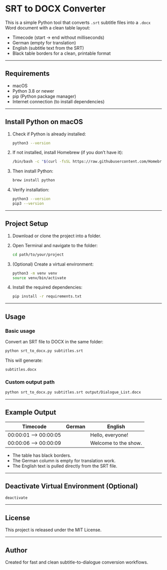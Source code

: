 # SRT to DOCX Converter

This is a simple Python tool that converts `.srt` subtitle files into a `.docx` Word document with a clean table layout:

- Timecode (start → end without milliseconds)
- German (empty for translation)
- English (subtitle text from the SRT)
- Black table borders for a clean, printable format

---

## Requirements

- macOS
- Python 3.8 or newer
- pip (Python package manager)
- Internet connection (to install dependencies)

---

## Install Python on macOS

1. Check if Python is already installed:

   ```bash
   python3 --version
   ```

2. If not installed, install Homebrew (if you don’t have it):

   ```bash
   /bin/bash -c "$(curl -fsSL https://raw.githubusercontent.com/Homebrew/install/HEAD/install.sh)"
   ```

3. Then install Python:

   ```bash
   brew install python
   ```

4. Verify installation:

   ```bash
   python3 --version
   pip3 --version
   ```

---

## Project Setup

1. Download or clone the project into a folder.

2. Open Terminal and navigate to the folder:

   ```bash
   cd path/to/your/project
   ```

3. (Optional) Create a virtual environment:

   ```bash
   python3 -m venv venv
   source venv/bin/activate
   ```

4. Install the required dependencies:

   ```bash
   pip install -r requirements.txt
   ```

---

## Usage

### Basic usage

Convert an SRT file to DOCX in the same folder:

```bash
python srt_to_docx.py subtitles.srt
```

This will generate:

```
subtitles.docx
```

### Custom output path

```bash
python srt_to_docx.py subtitles.srt output/Dialogue_List.docx
```

---

## Example Output

| Timecode              | German | English              |
|-----------------------|--------|-----------------------|
| 00:00:01 --> 00:00:05 |        | Hello, everyone!      |
| 00:00:06 --> 00:00:09 |        | Welcome to the show.  |

- The table has black borders.
- The German column is empty for translation work.
- The English text is pulled directly from the SRT file.

---

## Deactivate Virtual Environment (Optional)

```bash
deactivate
```

---

## License

This project is released under the MIT License.

---

## Author

Created for fast and clean subtitle-to-dialogue conversion workflows.
